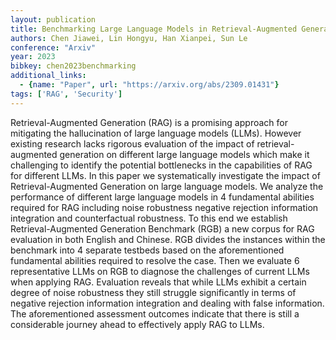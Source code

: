 ```yaml
---
layout: publication
title: Benchmarking Large Language Models in Retrieval-Augmented Generation
authors: Chen Jiawei, Lin Hongyu, Han Xianpei, Sun Le
conference: "Arxiv"
year: 2023
bibkey: chen2023benchmarking
additional_links:
  - {name: "Paper", url: "https://arxiv.org/abs/2309.01431"}
tags: ['RAG', 'Security']
---
```

Retrieval-Augmented Generation (RAG) is a promising approach for mitigating the hallucination of large language models (LLMs). However existing research lacks rigorous evaluation of the impact of retrieval-augmented generation on different large language models which make it challenging to identify the potential bottlenecks in the capabilities of RAG for different LLMs. In this paper we systematically investigate the impact of Retrieval-Augmented Generation on large language models. We analyze the performance of different large language models in 4 fundamental abilities required for RAG including noise robustness negative rejection information integration and counterfactual robustness. To this end we establish Retrieval-Augmented Generation Benchmark (RGB) a new corpus for RAG evaluation in both English and Chinese. RGB divides the instances within the benchmark into 4 separate testbeds based on the aforementioned fundamental abilities required to resolve the case. Then we evaluate 6 representative LLMs on RGB to diagnose the challenges of current LLMs when applying RAG. Evaluation reveals that while LLMs exhibit a certain degree of noise robustness they still struggle significantly in terms of negative rejection information integration and dealing with false information. The aforementioned assessment outcomes indicate that there is still a considerable journey ahead to effectively apply RAG to LLMs.
